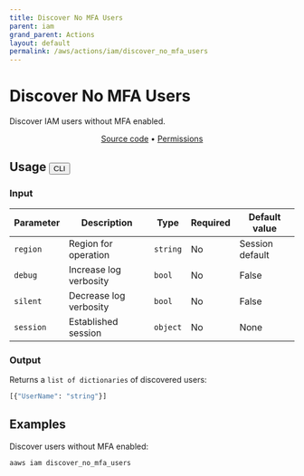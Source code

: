 ```yaml
---
title: Discover No MFA Users
parent: iam
grand_parent: Actions
layout: default
permalink: /aws/actions/iam/discover_no_mfa_users
---
```


# Discover No MFA Users

Discover IAM users without MFA enabled.<br/>

<p align="center">
   <a href="https://github.com/avtomat-hub/avtomat-aws/tree/main/avtomat_aws/iam/discover_no_mfa_users.py">Source code</a> •
   <a href="/aws/permissions/iam/discover_no_mfa_users">Permissions</a>
</p>

## Usage <button id="toggleButton" class="btn fs-3" onclick="toggleTables()">CLI</button>

### Input

| Parameter | Description            | Type     | Required | Default value   |
|-----------|------------------------|----------|----------|-----------------|
| `region`  | Region for operation   | `string` | No       | Session default |
| `debug`   | Increase log verbosity | `bool`   | No       | False           |
| `silent`  | Decrease log verbosity | `bool`   | No       | False           |
| `session` | Established session    | `object` | No       | None            |

### Output

Returns a `list of dictionaries` of discovered users:

```python
[{"UserName": "string"}]
```

<div markdown="1" id="cli" style="display: block;">

## Examples

Discover users without MFA enabled:

```bash
aaws iam discover_no_mfa_users
```

</div>

<div markdown="1" id="prog" style="display: none;">

## Examples

Discover users without MFA enabled:

```python
from avtomat_aws import iam

response = iam.discover_no_mfa_users()
```

</div>

<script>
  function toggleTables() {
    var cli = document.getElementById("cli");
    var prog = document.getElementById("prog");
    var toggleButton = document.getElementById("toggleButton");
    if (cli.style.display === "none") {
      cli.style.display = "block";
      prog.style.display = "none";
      toggleButton.innerHTML = "CLI";
    } else {
      cli.style.display = "none";
      prog.style.display = "block";
      toggleButton.innerHTML = "Programmatic";
    } 
  }
</script>